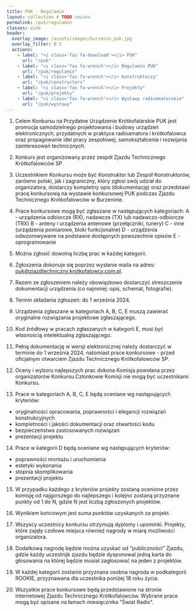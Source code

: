 ```yaml
---
title: PUK - Regulamin
layout: collection # TODO zmiana
permalink: /puk/regulamin
classes: wide
header:
  overlay_image: /assets/images/burzenin_puk.jpg
  overlay_filter: 0.5
  actions:
    - label: "<i class='fas fa-download'></i> PUK"
      url: "/puk"
    - label: "<i class='fas fa-wrench'></i> Regulamin PUK"
      url: "/puk/regulamin"
    - label: "<i class='fas fa-wrench'></i> Konstruktorzy"
      url: "/puk/constructors"
    - label: "<i class='fas fa-wrench'></i> Projekty"
      url: "/puk/projekty"
    - label: "<i class='fas fa-wrench'></i> Wystawy radioamatorskie"
      url: "/puk/wystawy"
---
```


1. Celem Konkursu na Przydatne Urządzenie Krótkofalarskie PUK jest promocja samodzielnego projektowania i budowy urządzeń elektronicznych, przydatnych w praktyce radioamatora i krótkofalowca oraz propagowanie idei pracy zespołowej, samokształcenia i rozwijania zainteresowań technicznych.

2. Konkurs jest organizowany  przez zespół Zjazdu Technicznego Krótkofalowców SP.

3. Uczestnikiem Konkursu może być Konstruktor lub Zespół Konstruktorów, zarówno polski, jak i zagraniczny, który zgłosi swój udział do organizatora, dostarczy kompletny opis (dokumentację) oraz przedstawi  pracę konkursową na wystawie konkursowej PUK podczas Zjazdu Technicznego Krótkofalowców w Burzeninie.

4. Prace konkursowe mogą być zgłaszane w następujących kategoriach:
A - urządzenia odbiorcze (RX), nadawcze (TX)  lub nadawczo-odbiorcze (TRX)
B - anteny i urządzenia antenowe (przełączniki,  tunery)
C - inne (urządzenia pomiarowe, bloki funkcjonalne)
D - urządzenia odwzorowywane na podstawie dostępnych powszechnie opisów
E - oprogramowanie

5. Można zgłosić dowolną liczbę prac w każdej kategorii.

6. Zgłoszenia dokonuje się poprzez wysłanie maila na adres: puk@zjazdtechniczny.krotkofalowcy.com.pl.

7. Razem  ze zgłoszeniem  należy obowiązkowo  dostarczyć  streszczenie dokumentacji urządzenia (co najmniej: opis, schemat, fotografie).

8. Termin składania zgłoszeń: do 1 września 2024.

9. Urządzenia zgłaszane w kategoriach A, B, C, E muszą zawierać oryginalne rozwiązania projektowe zgłaszającego.

10. Kod źródłowy w pracach zgłaszanych w kategorii E, musi być własnością intelektualną zgłaszającego.

11. Pełną dokumentację w wersji elektronicznej należy dostarczyć w terminie do 1 września 2024, natomiast prace konkursowe - przed oficjalnym otwarciem Zjazdu Technicznego Krótkofalowców SP.

12. Oceny i wyboru najlepszych prac dokona Komisja powołana przez organizatorów Konkursu.Członkowie Komisji nie mogą być uczestnikami Konkursu.

13. Prace w kategoriach A, B, C, E będą oceniane wg następujących kryteriów:
- oryginalności opracowania, poprawności i elegancji rozwiązań konstrukcyjnych
- kompletności i jakości dokumentacji oraz otwartości kodu
- bezpieczeństwa zastosowanych rozwiązań
- prezentacji projektu

14. Prace w kategorii D będą oceniane wg następujących kryteriów:
- poprawności montażu i uruchomienia
- estetyki wykonania 
- stopnia skomplikowania
- prezentacji projektu

15. W przypadku każdego z kryteriów projekty zostaną ocenione przez komisję od najgorszego do najlepszego i kolejno zostaną przyznane punkty od 1 do N, gdzie N jest liczbą zgłoszonych projektów.

16. Wynikiem końcowym jest suma punktów uzyskanych za projekt.

17. Wszyscy uczestnicy konkursu otrzymują dyplomy i upominki. Projekty, które zajęły czołowe miejsca również nagrody w miarę możliwości organizatora.

18. Dodatkową nagrodę będzie można uzyskać od "publiczności" Zjazdu, gdzie każdy uczestnijk zjazdu będzie dysponowal jedną karta do głosowania na której będzie musial zagłosować na jeden z projektów.

19. W każdej kategorii zostanie przyznana osobna nagroda w podkategorii ROOKIE, przyznawana dla uczestnika poniżej 18 roku życia. 

20. Wszystkie prace konkursowe będą przedstawione na stronie internetowej Zjazdu Technicznego Krótkofalowców. Wybrane prace mogą być opisane na łamach miesięcznika "Świat Radio".

